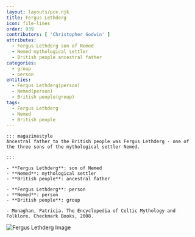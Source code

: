 ```yaml
---
layout: layouts/pce.njk
title: Fergus Lethderg
icon: file-lines
order: 939
contributors: [ 'Christopher Godwin' ]
attributes:
  - Fergus Lethderg son of Nemed
  - Nemed mythological settler
  - British people ancestral father
categories:
  - group
  - person
entities:
  - Fergus Lethderg(person)
  - Nemed(person)
  - British people(group)
tags:
  - Fergus Lethderg
  - Nemed
  - British people
---
```

``` tab [group1:Info]
::: magazinestyle
Ancestral father to the British people was Fergus Lethderg - one of the three sons of the mythological settler Nemed.

:::
```
``` tab [group1:Attributes]
- **Fergus Lethderg**: son of Nemed
- **Nemed**: mythological settler
- **British people**: ancestral father
```
``` tab [group1:Entities]
- **Fergus Lethderg**: person
- **Nemed**: person
- **British people**: group
```
``` tab [group1:Sources]
- Monaghan, Patricia. The Encyclopedia of Celtic Mythology and Folklore. Checkmark Books, 2008.
```
![Fergus Lethderg Image]([None])
